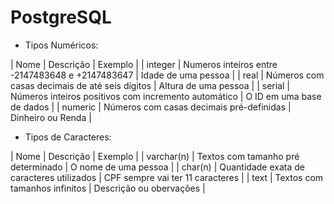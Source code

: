 # PostgreSQL

- Tipos Numéricos:

| Nome | Descrição | Exemplo |
| integer | Numeros inteiros entre -2147483648 e +2147483647 | Idade de uma pessoa |
| real | Números com casas decimais de até seis dígitos | Altura de uma pessoa |
| serial | Números inteiros positivos com incremento automático  | O ID em uma base de dados |
| numeric | Números com casas decimais pré-definidas | Dinheiro ou Renda |

- Tipos de Caracteres:

|     Nome      |                   Descrição                |             Exemplo              |
| varchar(n)    | Textos com tamanho pré determinado         | O nome de uma pessoa             |
| char(n)       | Quantidade exata de caracteres utilizados  | CPF sempre vai ter 11 caracteres |
| text          | Textos com tamanhos infinitos              | Descrição ou obervações          |
